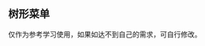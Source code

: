 ## 树形菜单

<demo-model url="/vipPage/components/tree-view/tree-view"></demo-model>
<template-download></template-download>

仅作为参考学习使用，如果如达不到自己的需求，可自行修改。
